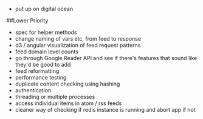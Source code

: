 * put up on digital ocean

##Lower Priority

* spec for helper methods
* change naming of vars etc, from feed to response
* d3 / angular visualization of feed request patterns
* feed domain level counts
* go through Google Reader API and see if there's features that sound like they'd be good to add
* feed reformatting
* performance testing
* duplicate content checking using hashing
* authentication
* threading or multiple processes
* access individual items in atom / rss feeds
* cleaner way of checking if redis instance is running and abort app if not